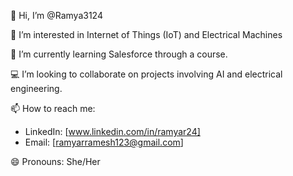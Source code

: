 👋 Hi, I’m @Ramya3124

👀 I’m interested in Internet of Things (IoT) and Electrical Machines

🌱 I’m currently learning Salesforce through a course.

💻 I’m looking to collaborate on projects involving AI and electrical engineering.

📫 How to reach me:
   - LinkedIn: [www.linkedin.com/in/ramyar24]
   - Email: [ramyarramesh123@gmail.com]

😄 Pronouns: She/Her

